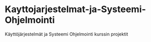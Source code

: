 # Kayttojarjestelmat-ja-Systeemi-Ohjelmointi
Käyttöjärjestelmät ja Systeemi Ohjelmointi kurssin projektit
